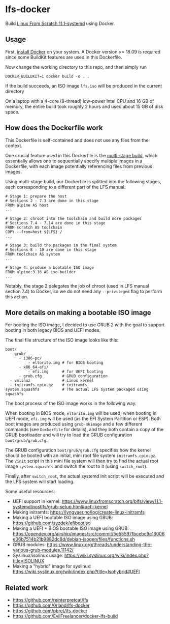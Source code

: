 # lfs-docker

Build [Linux From Scratch 11.1-systemd](https://www.linuxfromscratch.org/lfs/view/11.1-systemd) using Docker.

## Usage

First, [install Docker](https://docs.docker.com/get-docker/) on your system.
A Docker version >= 18.09 is required since some BuildKit features are used in this Dockerfile.

Now change the working directory to this repo, and then simply run
```
DOCKER_BUILDKIT=1 docker build -o . .
```
If the build succeeds, an ISO image `lfs.iso` will be produced in the current directory

On a laptop with a 4-core (8-thread) low-power Intel CPU and 16 GB of memory,
the entire build took roughly 2 hours and used about 15 GB of disk space.

## How does the Dockerfile work

This Dockerfile is self-contained and does not use any files from the context.

One crucial feature used in this Dockerfile is the [multi-stage build](https://docs.docker.com/develop/develop-images/multistage-build/), which essentially allows one
to sequentially specify multiple images in a Dockerfile, with each image potentially referencing files
from previous images.

Using multi-stage build, our Dockerfile is splitted into the following stages,
each corresponding to a different part of the LFS manual:
```
# Stage 1: prepare the host
# Sections 2 - 7.3 are done in this stage
FROM alpine AS host
...

# Stage 2: chroot into the toolchain and build more packages
# Sections 7.4 - 7.14 are done in this stage
FROM scratch AS toolchain
COPY --from=host ${LFS} /
...

# Stage 3: build the packages in the final system
# Sections 8 - 10 are done in this stage
FROM toolchain AS system
...

# Stage 4: produce a bootable ISO image
FROM alpine:3.16 AS iso-builder
...
```

Notably, the stage 2 delegates the job of chroot (used in LFS manual section 7.4) to Docker,
so we do not need any `--privileged` flag to perform this action.

## More details on making a bootable ISO image

For booting the ISO image, I decided to use GRUB 2 with the
goal to support booting in both legacy BIOS and UEFI modes.

The final file structure of the ISO image looks like this:
```
boot/
  - grub/
      - i386-pc/
          - eltorito.img # for BIOS booting
      - x86_64-efi/
          - efi.img      # for UEFI booting
      - grub.cfg         # GRUB configuration
  - vmlinuz              # Linux kernel
  - initramfs.cpio.gz    # initramfs
system.squashfs          # The actual LFS system packaged using squashfs
```

The boot process of the ISO image works in the following way.

When booting in BIOS mode, `eltorito.img` will be used;
when booting in UEFI mode, `efi.img` will be used (as the EFI System Partition or ESP).
Both boot images are produced using `grub-mkimage` and a few different commands (see `Dockerfile` for details),
and they both contain a copy of the GRUB bootloader and will try to load the GRUB configuration `boot/grub/grub.cfg`.

The GRUB configuration `boot/grub/grub.cfg` specifies how the kernel should be booted with an initial,
mini root file system `initramfs.cpio.gz`.
The `/init` script in this mini file system will then try to find the actual root image `system.squashfs`
and switch the root to it (using `switch_root`).

Finally, after `switch_root`, the actual systemd init script will be executed and the LFS system will start loading.

Some useful resources:
- UEFI support in kernel: https://www.linuxfromscratch.org/blfs/view/11.1-systemd/postlfs/grub-setup.html#uefi-kernel
- Making initramfs: https://lyngvaer.no/log/create-linux-initramfs
- Making a UEFI bootable ISO image using GRUB: https://github.com/syzdek/efibootiso
- Making a UEFI + BIOS bootable ISO image using GRUB: https://opendev.org/airship/images/src/commit/5e55597fbcebc9e16006e06b7514b21b9882dc8d/debian-isogen/files/functions.sh
- GRUB modules: https://www.linux.org/threads/understanding-the-various-grub-modules.11142/
- Syslinux/isolinux usage: https://wiki.syslinux.org/wiki/index.php?title=ISOLINUX
- Making a "hybrid" image for syslinux: https://wiki.syslinux.org/wiki/index.php?title=Isohybrid#UEFI

## Related work

- https://github.com/reinterpretcat/lfs
- https://github.com/0rland/lfs-docker
- https://github.com/pbret/lfs-docker
- https://github.com/EvilFreelancer/docker-lfs-build
